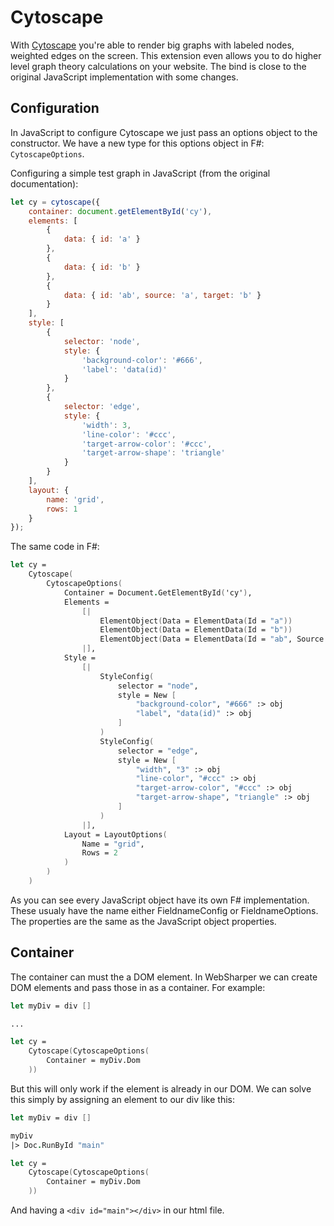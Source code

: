 # Cytoscape

With [Cytoscape]() you're able to render big graphs with labeled nodes, weighted edges on the screen. This extension even allows you to do higher level graph theory calculations on your website. The bind is close to the original JavaScript implementation with some changes.

## Configuration

In JavaScript to configure Cytoscape we just pass an options object to the constructor. We have a new type for this options object in F#: `CytoscapeOptions`.

Configuring a simple test graph in JavaScript (from the original documentation):

```javascript
let cy = cytoscape({
    container: document.getElementById('cy'),
    elements: [
        {
            data: { id: 'a' }
        },
        {
            data: { id: 'b' }
        },
        {
            data: { id: 'ab', source: 'a', target: 'b' }
        }
    ],
    style: [
        {
            selector: 'node',
            style: {
                'background-color': '#666',
                'label': 'data(id)'
            }
        },
        {
            selector: 'edge',
            style: {
                'width': 3,
                'line-color': '#ccc',
                'target-arrow-color': '#ccc',
                'target-arrow-shape': 'triangle'
            }
        }
    ],
    layout: {
        name: 'grid',
        rows: 1
    }
});
```

The same code in F#:

```fsharp
let cy = 
    Cytoscape(
        CytoscapeOptions(
            Container = Document.GetElementById('cy'),
            Elements = 
                [|
                    ElementObject(Data = ElementData(Id = "a"))
                    ElementObject(Data = ElementData(Id = "b"))
                    ElementObject(Data = ElementData(Id = "ab", Source = "a", Target = "b"))
                |],
            Style = 
                [|
                    StyleConfig(
                        selector = "node",
                        style = New [
                            "background-color", "#666" :> obj
                            "label", "data(id)" :> obj
                        ]
                    )
                    StyleConfig(
                        selector = "edge",
                        style = New [
                            "width", "3" :> obj
                            "line-color", "#ccc" :> obj
                            "target-arrow-color", "#ccc" :> obj
                            "target-arrow-shape", "triangle" :> obj
                        ]
                    )
                |],
            Layout = LayoutOptions(
                Name = "grid",
                Rows = 2
            )
        )
    )
```

As you can see every JavaScript object have its own F# implementation. These usualy have the name either FieldnameConfig or FieldnameOptions. The properties are the same as the JavaScript object properties.

## Container

The container can must the a DOM element. In WebSharper we can create DOM elements and pass those in as a container. For example:

```fsharp
let myDiv = div []

...

let cy =
    Cytoscape(CytoscapeOptions(
        Container = myDiv.Dom
    ))
```

But this will only work if the element is already in our DOM. We can solve this simply by assigning an element to our div like this:

```fsharp
let myDiv = div []

myDiv
|> Doc.RunById "main"

let cy =
    Cytoscape(CytoscapeOptions(
        Container = myDiv.Dom
    ))
```

And having a `<div id="main"></div>` in our html file.